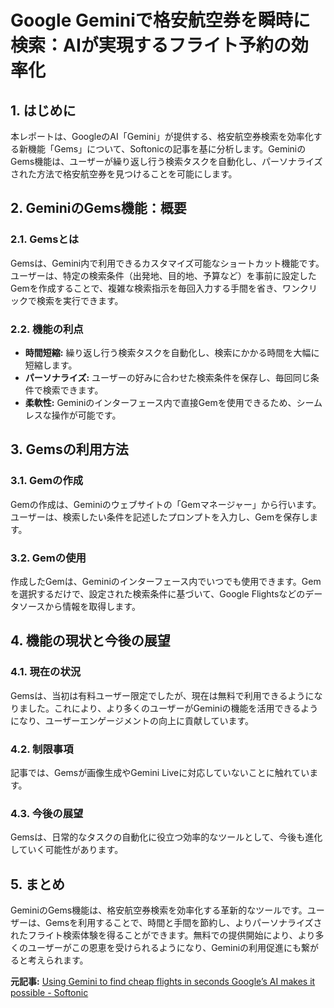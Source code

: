# Google Geminiで格安航空券を瞬時に検索：AIが実現するフライト予約の効率化

## 1. はじめに

本レポートは、GoogleのAI「Gemini」が提供する、格安航空券検索を効率化する新機能「Gems」について、Softonicの記事を基に分析します。GeminiのGems機能は、ユーザーが繰り返し行う検索タスクを自動化し、パーソナライズされた方法で格安航空券を見つけることを可能にします。

## 2. GeminiのGems機能：概要

### 2.1. Gemsとは

Gemsは、Gemini内で利用できるカスタマイズ可能なショートカット機能です。ユーザーは、特定の検索条件（出発地、目的地、予算など）を事前に設定したGemを作成することで、複雑な検索指示を毎回入力する手間を省き、ワンクリックで検索を実行できます。

### 2.2. 機能の利点

* **時間短縮:** 繰り返し行う検索タスクを自動化し、検索にかかる時間を大幅に短縮します。
* **パーソナライズ:** ユーザーの好みに合わせた検索条件を保存し、毎回同じ条件で検索できます。
* **柔軟性:** Geminiのインターフェース内で直接Gemを使用できるため、シームレスな操作が可能です。

## 3. Gemsの利用方法

### 3.1. Gemの作成

Gemの作成は、Geminiのウェブサイトの「Gemマネージャー」から行います。ユーザーは、検索したい条件を記述したプロンプトを入力し、Gemを保存します。

### 3.2. Gemの使用

作成したGemは、Geminiのインターフェース内でいつでも使用できます。Gemを選択するだけで、設定された検索条件に基づいて、Google Flightsなどのデータソースから情報を取得します。

## 4. 機能の現状と今後の展望

### 4.1. 現在の状況

Gemsは、当初は有料ユーザー限定でしたが、現在は無料で利用できるようになりました。これにより、より多くのユーザーがGeminiの機能を活用できるようになり、ユーザーエンゲージメントの向上に貢献しています。

### 4.2. 制限事項

記事では、Gemsが画像生成やGemini Liveに対応していないことに触れています。

### 4.3. 今後の展望

Gemsは、日常的なタスクの自動化に役立つ効率的なツールとして、今後も進化していく可能性があります。

## 5. まとめ

GeminiのGems機能は、格安航空券検索を効率化する革新的なツールです。ユーザーは、Gemsを利用することで、時間と手間を節約し、よりパーソナライズされたフライト検索体験を得ることができます。無料での提供開始により、より多くのユーザーがこの恩恵を受けられるようになり、Geminiの利用促進にも繋がると考えられます。



**元記事:** [Using Gemini to find cheap flights in seconds Google’s AI makes it possible - Softonic](https://en.softonic.com/articles/using-gemini-to-find-cheap-flights-in-seconds-googles-ai-makes-it-possible)